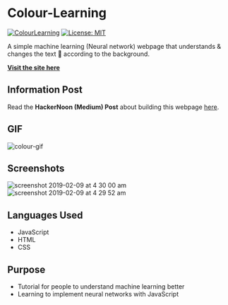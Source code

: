 # Colour-Learning

[![ColourLearning](https://img.shields.io/badge/Pradyuman7-Colour_Learning-brightgreen.svg?style=flat)](https://github.com/Pradyuman7/Colour-Learning)
[![License: MIT](https://img.shields.io/badge/License-MIT-red.svg)](https://opensource.org/licenses/MIT)

A simple machine learning (Neural network) webpage that understands & changes the text 🌈 according to the background. 

**[Visit the site here](https://xenodochial-cray-7d5c5c.netlify.com/)**


## Information Post
Read the **HackerNoon (Medium) Post** about building this webpage [here](https://medium.com/@pradyumandixit/how-to-make-a-simple-machine-learning-website-from-scratch-1ae4756c8b04).

## GIF
![colour-gif](https://user-images.githubusercontent.com/41565823/53142859-c6031200-3595-11e9-8f7f-60ea0acc25d4.gif)

## Screenshots
![screenshot 2019-02-09 at 4 30 00 am](https://user-images.githubusercontent.com/41565823/52515975-67e43f80-2c23-11e9-8291-43796ad27475.png)
![screenshot 2019-02-09 at 4 29 52 am](https://user-images.githubusercontent.com/41565823/52515976-67e43f80-2c23-11e9-9b87-329ef94d3d60.png)

## Languages Used
- JavaScript
- HTML
- CSS

## Purpose
- Tutorial for people to understand machine learning better
- Learning to implement neural networks with JavaScript


